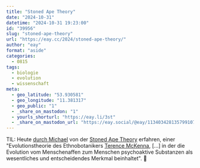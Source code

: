 ```yaml
---
title: "Stoned Ape Theory"
date: "2024-10-31"
datetime: "2024-10-31 19:23:00"
id: "39956"
slug: "stoned-ape-theory"
url: "https://eay.cc/2024/stoned-ape-theory/"
author: "eay"
format: "aside"
categories:
  - 0815
tags:
  - biologie
  - evolution
  - wissenschaft
meta:
  - geo_latitude: "53.930581"
  - geo_longitude: "11.381317"
  - geo_public: "1"
  - _share_on_mastodon: "1"
  - yourls_shorturl: "https://eay.li/3st"
  - _share_on_mastodon_url: "https://eay.social/@eay/113403428135799107"
---
```


TIL: Heute [durch Michael](https://mkln.org/p/stoned-ape-theory) von der [Stoned Ape Theory](https://en.wikipedia.org/wiki/Stoned_ape_theory) erfahren, einer "Evolutionstheorie des Ethnobotanikers [Terence McKenna](https://en.wikipedia.org/wiki/Terence_McKenna), \[…\] in der die Evolution vom Menschenaffen zum Menschen psychoaktive Substanzen als wesentliches und entscheidendes Merkmal beinhaltet". 🙈
